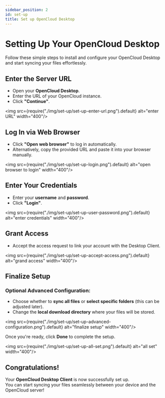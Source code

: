 ```yaml
---
sidebar_position: 2
id: set-up
title: Set up OpenCloud Desktop
---
```


# Setting Up Your OpenCloud Desktop

Follow these simple steps to install and configure your OpenCloud Desktop and start syncing your files effortlessly.

## Enter the Server URL
- Open your **OpenCloud Desktop**.  
- Enter the URL of your OpenCloud instance.  
- Click **"Continue"**.  

<img src={require("./img/set-up/set-up-enter-url.png").default} alt="enter URL" width="400"/>


## Log In via Web Browser
- Click **"Open web browser"** to log in automatically.  
- Alternatively, copy the provided URL and paste it into your browser manually.  

<img src={require("./img/set-up/set-up-login.png").default} alt="open browser to login" width="400"/>


## Enter Your Credentials
- Enter your **username** and **password**.  
- Click **"Login"**.  

<img src={require("./img/set-up/set-up-user-password.png").default} alt="enter credentials" width="400"/>


## Grant Access
- Accept the access request to link your account with the Desktop Client.  

<img src={require("./img/set-up/set-up-accept-access.png").default} alt="grand access" width="400"/>


## Finalize Setup
### Optional Advanced Configuration:
- Choose whether to **sync all files** or **select specific folders** (this can be adjusted later).  
- Change the **local download directory** where your files will be stored.  

<img src={require("./img/set-up/set-up-advanced-configuration.png").default} alt="finalize setup" width="400"/>

Once you're ready, click **Done** to complete the setup.

<img src={require("./img/set-up/set-up-all-set.png").default} alt="all set" width="400"/>

## Congratulations!
Your **OpenCloud Desktop Client** is now successfully set up.  
You can start syncing your files seamlessly between your device and the OpenCloud server! 
